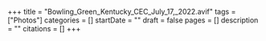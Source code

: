 +++
title = "Bowling_Green_Kentucky_CEC_July_17,_2022.avif"
tags = ["Photos"]
categories = []
startDate = ""
draft = false
pages = []
description = ""
citations = []
+++
